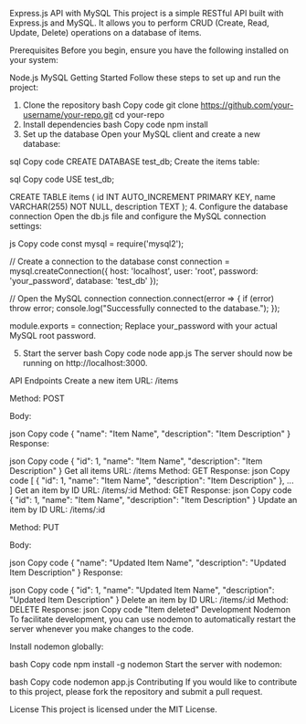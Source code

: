 Express.js API with MySQL
This project is a simple RESTful API built with Express.js and MySQL. It allows you to perform CRUD (Create, Read, Update, Delete) operations on a database of items.

Prerequisites
Before you begin, ensure you have the following installed on your system:

Node.js
MySQL
Getting Started
Follow these steps to set up and run the project:

1. Clone the repository
bash
Copy code
git clone https://github.com/your-username/your-repo.git
cd your-repo
2. Install dependencies
bash
Copy code
npm install
3. Set up the database
Open your MySQL client and create a new database:

sql
Copy code
CREATE DATABASE test_db;
Create the items table:

sql
Copy code
USE test_db;

CREATE TABLE items (
    id INT AUTO_INCREMENT PRIMARY KEY,
    name VARCHAR(255) NOT NULL,
    description TEXT
);
4. Configure the database connection
Open the db.js file and configure the MySQL connection settings:

js
Copy code
const mysql = require('mysql2');

// Create a connection to the database
const connection = mysql.createConnection({
    host: 'localhost',
    user: 'root',
    password: 'your_password',
    database: 'test_db'
});

// Open the MySQL connection
connection.connect(error => {
    if (error) throw error;
    console.log("Successfully connected to the database.");
});

module.exports = connection;
Replace your_password with your actual MySQL root password.

5. Start the server
bash
Copy code
node app.js
The server should now be running on http://localhost:3000.

API Endpoints
Create a new item
URL: /items

Method: POST

Body:

json
Copy code
{
    "name": "Item Name",
    "description": "Item Description"
}
Response:

json
Copy code
{
    "id": 1,
    "name": "Item Name",
    "description": "Item Description"
}
Get all items
URL: /items
Method: GET
Response:
json
Copy code
[
    {
        "id": 1,
        "name": "Item Name",
        "description": "Item Description"
    },
    ...
]
Get an item by ID
URL: /items/:id
Method: GET
Response:
json
Copy code
{
    "id": 1,
    "name": "Item Name",
    "description": "Item Description"
}
Update an item by ID
URL: /items/:id

Method: PUT

Body:

json
Copy code
{
    "name": "Updated Item Name",
    "description": "Updated Item Description"
}
Response:

json
Copy code
{
    "id": 1,
    "name": "Updated Item Name",
    "description": "Updated Item Description"
}
Delete an item by ID
URL: /items/:id
Method: DELETE
Response:
json
Copy code
"Item deleted"
Development
Nodemon
To facilitate development, you can use nodemon to automatically restart the server whenever you make changes to the code.

Install nodemon globally:

bash
Copy code
npm install -g nodemon
Start the server with nodemon:

bash
Copy code
nodemon app.js
Contributing
If you would like to contribute to this project, please fork the repository and submit a pull request.

License
This project is licensed under the MIT License.